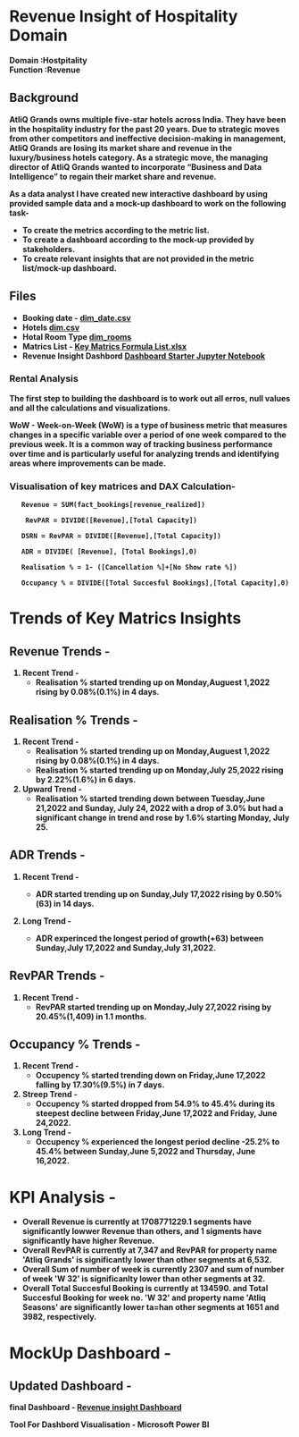 
# Revenue Insight of Hospitality Domain
<b>Domain :<b/>Hostpitality<br>
<b>Function :<b/>Revenue


## Background

AtliQ Grands owns multiple five-star hotels across India. They have been in the hospitality industry for the past 20 years. Due to strategic moves from other competitors and ineffective decision-making in management, AtliQ Grands are losing its market share and revenue in the luxury/business hotels category. As a strategic move, the managing director of AtliQ Grands wanted to incorporate “Business and Data Intelligence” to regain their market share and revenue.

As a data analyst I have created new interactive dashboard by using provided sample data and a mock-up dashboard to work on the following task-

* To create the metrics according to the metric list.
* To create a dashboard according to the mock-up provided by stakeholders.
* To create relevant insights that are not provided in the metric list/mock-up dashboard.

## Files

* Booking date - [dim_date.csv](Hostpitality_Analysis_Dashboard/dim_date.csv)
* Hotels [dim.csv](Hostpitality_Analysis_Dashboard/dim_hotels.csv) 
* Hotal Room Type [dim_rooms](Hostpitality_Analysis_Dashboard/dim_date.csv)
* Matrics List - [Key Matrics Formula List.xlsx](Hostpitality_Analysis_Dashboard/KeyMatricsFormula.xlsx)
* Revenue Insight Dashbord [Dashboard Starter Jupyter Notebook](Hostpitality_Analysis_Dashboard/InsightReport.pdf)

### Rental Analysis

The first step to building the dashboard is to work out all erros, null values and all the calculations and visualizations.

WoW - Week-on-Week (WoW) is a type of business metric that measures changes in a specific variable over a period of one week compared to the previous week. It is a common way of tracking business performance over time and is particularly useful for analyzing trends and identifying areas where improvements can be made.

### Visualisation of key matrices and DAX Calculation- 

   
```
   Revenue = SUM(fact_bookings[revenue_realized])
```
```
    RevPAR = DIVIDE([Revenue],[Total Capacity])
```
```
   DSRN = RevPAR = DIVIDE([Revenue],[Total Capacity])
```
```
   ADR = DIVIDE( [Revenue], [Total Bookings],0)
```
```
   Realisation % = 1- ([Cancellation %]+[No Show rate %])
```
```
   Occupancy % = DIVIDE([Total Succesful Bookings],[Total Capacity],0)
```

# Trends of Key Matrics Insights

## Revenue Trends - 

1. Recent Trend -
      * Realisation % started trending up on Monday,Auguest 1,2022 rising by 0.08%(0.1%) in 4 days.

## Realisation % Trends -

1. Recent Trend -
      * Realisation % started trending up on Monday,Auguest 1,2022 rising by 0.08%(0.1%) in 4 days.
      * Realisation % started trending up on Monday,July 25,2022 rising by 2.22%(1.6%) in 6 days.
2. Upward Trend -
      * Realisation % started trending down between Tuesday,June 21,2022 and Sunday, July 24, 2022 with a drop of 3.0% but had a significant change in trend and rose by 1.6% starting Monday, July 25.


## ADR Trends - 

1. Recent Trend -
      * ADR started trending up on Sunday,July 17,2022 rising by 0.50%(63) in 14 days.

2. Long Trend -
      * ADR experinced the longest period of growth(+63) between Sunday,July 17,2022 and Sunday,July 31,2022.

## RevPAR Trends - 

1. Recent Trend -
      * RevPAR started trending up on Monday,July 27,2022 rising by 20.45%(1,409) in 1.1 months.
  
## Occupancy % Trends - 

1. Recent Trend -
   * Occupency % started trending down on Friday,June 17,2022 falling by 17.30%(9.5%) in 7 days.
2. Streep Trend -
      * Occupency % started dropped from 54.9% to 45.4% during its steepest decline between Friday,June 17,2022 and Friday, June 24,2022.
3. Long Trend -
      * Occupency % experienced the longest period decline -25.2% to 45.4% between Sunday,June 5,2022 and Thursday, June 16,2022.
  
# KPI Analysis - 

* Overall Revenue is currently at 1708771229.1 segments have significantly lowwer Revenue than others, and 1 sigments have significantly have  higher Revenue.
* Overall RevPAR is currently at 7,347 and RevPAR for property name 'Atliq Grands' is significantly lower than other segments at 6,532.
* Overall Sum of number of week is currently 2307 and sum of number of week 'W 32' is significanlty lower than other segments at 32.
* Overall Total Succesful Booking is currently at 134590. and Total Succesful Booking for week no. 'W 32' and property name 'Atliq Seasons' are significantly lower ta=han other segments at 1651 and 3982, respectively.
  
# MockUp Dashboard -



## Updated Dashboard -

final Dashboard - [Revenue insight Dashboard](https://app.powerbi.com/links/ugSfV8GChZ?ctid=c3261a2c-fdd4-42d9-aa75-3d2ff751da4c&pbi_source=linkShare)

Tool For Dashbord Visualisation - Microsoft Power BI




